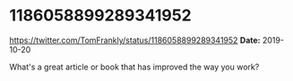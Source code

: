 # 1186058899289341952
https://twitter.com/TomFrankly/status/1186058899289341952
**Date:** 2019-10-20

What's a great article or book that has improved the way you work?
